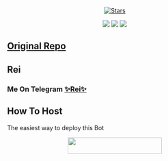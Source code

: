<p align="center">
    <a href="https://github.com/Subhan-Maxx/Rei/stargazers"><img src="https://img.shields.io/github/stars/Subhan-Maxx/Rei?label=Stars&style=flat-square&logo=github&color=F10070" alt="Stars" /></a>
</p>
<p align="center">
    <a href="https://github.com/Subhan-Maxx/Rei"> <img src="https://img.shields.io/github/repo-size/Subhan-Maxx/Rei?color=orange&logo=github&logoColor=green&style=for-the-badge" /></a>
    <a href="https://github.com/Subhan-Maxx/Rei"> <img src="https://img.shields.io/github/last-commit/Subhan-Maxx/Rei?color=blue&logo=github&logoColor=green&style=for-the-badge" /></a>
    <a href="https://github.com/Subhan-Maxx/Rei"> <img src="https://img.shields.io/github/issues/Subhan-Maxx/Rei?color=blueviolet&logo=github&logoColor=green&style=for-the-badge" /></a>
</p>

## [Original Repo](https://github.com/noob-kittu/YoneRobot)


## Rei
### Me On Telegram [✨Rei✨](https://t.me/MissRei_bot)

## How To Host
The easiest way to deploy this Bot
<p align="center"><a href="https://heroku.com/deploy?template=https://github.com/subhan-Maxx/Rei"> <img src="https://img.shields.io/badge/Deploy%20To%20Heroku-black?style=for-the-badge&logo=heroku" width="220" height="38.45"/></a></p>

